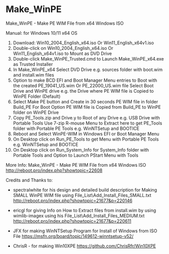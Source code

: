 # Make_WinPE
Make_WinPE - Make PE WIM File from x64 Windows ISO

Manual:  for Windows 10/11 x64 OS
 
1. Download:  Win10_2004_English_x64.iso      Or  Win11_English_x64v1.iso
2. Double-click on Win10_2004_English_x64.iso Or  Win11_English_x64v1.iso to Mount as DVD Drive
3. Double-click Make_WinPE_Trusted.cmd to Launch Make_WinPE_x64.exe as Trusted Installer
4. In Make_WinPE_x64 Select DVD Drive e.g. sources folder with boot.wim and install.wim files
5. Option to make BCD EFI and Boot Manager Menu entries to Boot with the created PE_19041_US.wim  Or  PE_22000_US.wim file
    Select Boot Drive and WinPE drive e.g. the Drive where PE WIM file is Copied to WinPE Folder (Default)
6. Select Make PE button and Create in 30 seconds PE WIM file in folder Build_PE
   For Boot Option PE WIM file is Copied from Build_PE to WinPE folder on WinPE Drive
7. Copy PE_Tools.zip and Drive.y to Root of any Drive e.g. USB Drive with Portable Tools
   Use 7-zip R-mouse Menu to Extract here to get PE_Tools folder with Portable PE Tools e.g. WinNTSetup and BOOTICE
8. Reboot and Select WinPE-WIM in Windows EFI or Boot Manager Menu
9. On Desktop click on Run_PE_Tools to get Menu with Portable PE Tools e.g. WinNTSetup and BOOTICE
10. On Desktop click on Run_System_Info for System_Info folder with Portable Tools and Option to Launch PStart Menu with Tools

More Info: Make_WinPE - Make PE WIM File from x64 Windows ISO
http://reboot.pro/index.php?showtopic=22608
 
Credits and Thanks to:
 
- spectralwhite for his design and detailed build description for Making SMALL WinPE WIM file using File_List\Add_Install_Files_SMALL.txt
  http://reboot.pro/index.php?showtopic=21677&p=220146

- ericgl for giving Info on How to Extract files from install.wim by using wimlib-imagex using his File_List\Add_Install_Files_MEDIUM.txt
  http://reboot.pro/index.php?showtopic=21677&p=220611

- JFX for making WinNTSetup Program for Install of Windows from ISO File
  https://msfn.org/board/topic/149612-winntsetup-v52/

- ChrisR - for making Win10XPE
  https://github.com/ChrisRfr/Win10XPE
